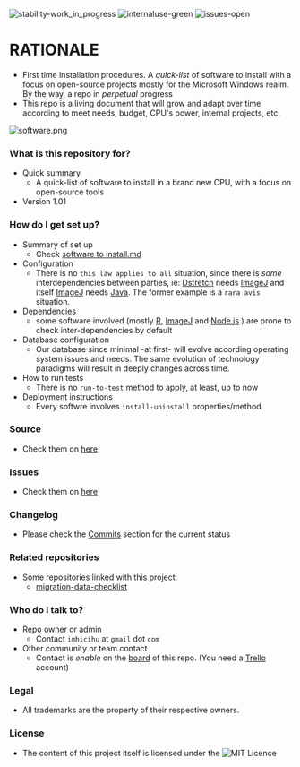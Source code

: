 ![stability-work_in_progress](https://bitbucket.org/repo/ekyaeEE/images/477405737-stability_work_in_progress.png)
![internaluse-green](https://bitbucket.org/repo/ekyaeEE/images/3847436881-internal_use_stable.png)
![issues-open](https://bitbucket.org/repo/ekyaeEE/images/2944199103-issues_open.png)

# RATIONALE #

* First time installation procedures. A _quick-list_ of software to install with a focus on open-source projects mostly for the Microsoft Windows realm. By the way, a repo in _perpetual_ progress
* This repo is a living document that will grow and adapt over time according to meet needs, budget, CPU's power, internal projects, etc.

![software.png](https://bitbucket.org/repo/p8AERab/images/3938803628-2498552050-transfer.jpg)

### What is this repository for? ###

* Quick summary
    - A quick-list of software to install in a brand new CPU, with a focus on open-source tools
* Version 1.01

### How do I get set up? ###

* Summary of set up
    - Check [software to install.md](https://bitbucket.org/imhicihu/software-installations/src/master/pc_software_to_install.md)
* Configuration
    - There is no `this law applies to all` situation, since there is _some_ interdependencies between parties, ie: [Dstretch](http://www.dstretch.com/) needs [ImageJ](https://imagej.nih.gov/ij/index.html) and itself [ImageJ](https://imagej.nih.gov/ij/index.html) needs [Java](https://www.java.com/es/download/). The former example is a `rara avis` situation.
* Dependencies
    - some software involved (mostly [R](https://www.r-project.org/), [ImageJ](https://imagej.nih.gov/ij/index.html) and [Node.js](https://nodejs.org/) ) are prone to check inter-dependencies by default 
* Database configuration
    - Our database since minimal -at first- will evolve according operating system issues and needs. The same evolution of technology paradigms will result in deeply changes across time. 
* How to run tests
    - There is no `run-to-test` method to apply, at least, up to now
* Deployment instructions
    - Every softwre involves `install-uninstall` properties/method. 

### Source ###

* Check them on [here](https://bitbucket.org/imhicihu/software-installations/src)

### Issues ###

* Check them on [here](https://bitbucket.org/imhicihu/software-installations/issues)

### Changelog ###

* Please check the [Commits](https://bitbucket.org/imhicihu/software-installations/commits/) section for the current status

### Related repositories ###

* Some repositories linked with this project:
     - [migration-data-checklist](https://bitbucket.org/imhicihu/migration-data-checklist/src/master/)
     
### Who do I talk to? ###

* Repo owner or admin
    - Contact `imhicihu` at `gmail` dot `com`
* Other community or team contact
    - Contact is _enable_ on the [board](https://bitbucket.org/imhicihu/software-installations/addon/trello/trello-board) of this repo. (You need a [Trello](https://trello.com/) account)

### Legal ###

* All trademarks are the property of their respective owners.

### License ###

* The content of this project itself is licensed under the ![MIT Licence](https://bitbucket.org/repo/ekyaeEE/images/2049852260-MIT-license-green.png)